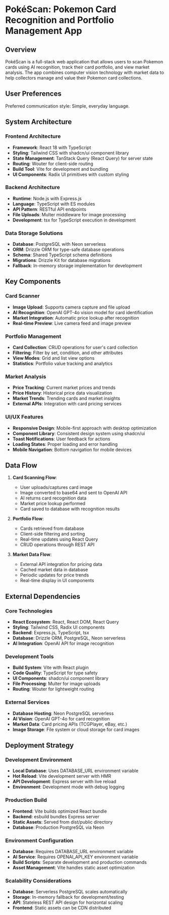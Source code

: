 # PokéScan: Pokemon Card Recognition and Portfolio Management App

## Overview

PokéScan is a full-stack web application that allows users to scan Pokemon cards using AI recognition, track their card portfolio, and view market analysis. The app combines computer vision technology with market data to help collectors manage and value their Pokemon card collections.

## User Preferences

Preferred communication style: Simple, everyday language.

## System Architecture

### Frontend Architecture
- **Framework**: React 18 with TypeScript
- **Styling**: Tailwind CSS with shadcn/ui component library
- **State Management**: TanStack Query (React Query) for server state
- **Routing**: Wouter for client-side routing
- **Build Tool**: Vite for development and bundling
- **UI Components**: Radix UI primitives with custom styling

### Backend Architecture
- **Runtime**: Node.js with Express.js
- **Language**: TypeScript with ES modules
- **API Pattern**: RESTful API endpoints
- **File Uploads**: Multer middleware for image processing
- **Development**: tsx for TypeScript execution in development

### Data Storage Solutions
- **Database**: PostgreSQL with Neon serverless
- **ORM**: Drizzle ORM for type-safe database operations
- **Schema**: Shared TypeScript schema definitions
- **Migrations**: Drizzle Kit for database migrations
- **Fallback**: In-memory storage implementation for development

## Key Components

### Card Scanner
- **Image Upload**: Supports camera capture and file upload
- **AI Recognition**: OpenAI GPT-4o vision model for card identification
- **Market Integration**: Automatic price lookup after recognition
- **Real-time Preview**: Live camera feed and image preview

### Portfolio Management
- **Card Collection**: CRUD operations for user's card collection
- **Filtering**: Filter by set, condition, and other attributes
- **View Modes**: Grid and list view options
- **Statistics**: Portfolio value tracking and analytics

### Market Analysis
- **Price Tracking**: Current market prices and trends
- **Price History**: Historical price data visualization
- **Market Trends**: Trending cards and market insights
- **External APIs**: Integration with card pricing services

### UI/UX Features
- **Responsive Design**: Mobile-first approach with desktop optimization
- **Component Library**: Consistent design system using shadcn/ui
- **Toast Notifications**: User feedback for actions
- **Loading States**: Proper loading and error handling
- **Mobile Navigation**: Bottom navigation for mobile devices

## Data Flow

1. **Card Scanning Flow**:
   - User uploads/captures card image
   - Image converted to base64 and sent to OpenAI API
   - AI returns card recognition data
   - Market price lookup performed
   - Card saved to database with recognition results

2. **Portfolio Flow**:
   - Cards retrieved from database
   - Client-side filtering and sorting
   - Real-time updates using React Query
   - CRUD operations through REST API

3. **Market Data Flow**:
   - External API integration for pricing data
   - Cached market data in database
   - Periodic updates for price trends
   - Real-time display in UI components

## External Dependencies

### Core Technologies
- **React Ecosystem**: React, React DOM, React Query
- **Styling**: Tailwind CSS, Radix UI components
- **Backend**: Express.js, TypeScript, tsx
- **Database**: Drizzle ORM, PostgreSQL, Neon serverless
- **AI Integration**: OpenAI API for image recognition

### Development Tools
- **Build System**: Vite with React plugin
- **Code Quality**: TypeScript for type safety
- **UI Components**: shadcn/ui component library
- **File Processing**: Multer for image uploads
- **Routing**: Wouter for lightweight routing

### External Services
- **Database Hosting**: Neon PostgreSQL serverless
- **AI Vision**: OpenAI GPT-4o for card recognition
- **Market Data**: Card pricing APIs (TCGPlayer, eBay, etc.)
- **Image Storage**: File system or cloud storage for card images

## Deployment Strategy

### Development Environment
- **Local Database**: Uses DATABASE_URL environment variable
- **Hot Reload**: Vite development server with HMR
- **API Development**: Express server with live reload
- **Environment**: Development mode with debug logging

### Production Build
- **Frontend**: Vite builds optimized React bundle
- **Backend**: esbuild bundles Express server
- **Static Assets**: Served from dist/public directory
- **Database**: Production PostgreSQL via Neon

### Environment Configuration
- **Database**: Requires DATABASE_URL environment variable
- **AI Service**: Requires OPENAI_API_KEY environment variable
- **Build Scripts**: Separate development and production commands
- **Asset Management**: Vite handles static asset optimization

### Scalability Considerations
- **Database**: Serverless PostgreSQL scales automatically
- **Storage**: In-memory fallback for development/testing
- **API**: Stateless REST API design for horizontal scaling
- **Frontend**: Static assets can be CDN distributed